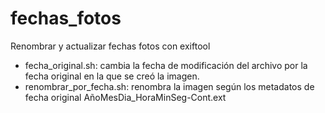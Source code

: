 fechas_fotos
============

Renombrar y actualizar fechas fotos con exiftool

- fecha_original.sh: cambia la fecha de modificación del archivo por la fecha original en la que se creó la imagen.
- renombrar_por_fecha.sh: renombra la imagen según los metadatos de fecha original AñoMesDia_HoraMinSeg-Cont.ext
